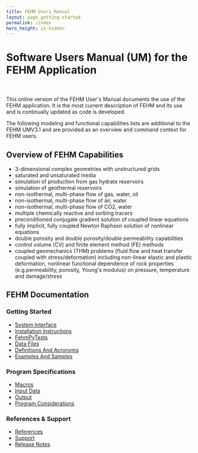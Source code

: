 ```yaml
---
title: FEHM Users Manual
layout: page_getting-started
permalink: /index
hero_height: is-hidden
---
```

# Software Users Manual (UM) for the FEHM Application
<br><br>
This online version of the FEHM User's Manual documents the use of the FEHM application.
It is the most current description of FEHM and its use and is continually updated as code is developed.

The following modeling and functional capabilities lists are additional to the
FEHM UMV3.1 and are provided as an overview and command context for FEHM
users.

## Overview of FEHM Capabilities

* 3-dimensional complex geometries with unstructured grids
* saturated and unsaturated media
* simulation of production from gas hydrate reservoirs 
* simulation of geothermal reservoirs
* non-isothermal, multi-phase flow of gas, water, oil 
* non-isothermal, multi-phase flow of air, water 
* non-isothermal, multi-phase flow of CO2, water 
* multiple chemically reactive and sorbing tracers 
* preconditioned conjugate gradient solution of coupled linear equations
* fully implicit, fully coupled Newton Raphson solution of nonlinear equations 
* double porosity and double porosity/double permeability capabilities 
* control volume (CV) and finite element method (FE) methods
* coupled geomechanics (THM) problems (fluid flow and heat transfer coupled with stress/deformation) including non-linear elastic and plastic deformation, nonlinear functional dependence of rock properties (e.g.permeability, porosity, Young's modulus) on pressure, temperature and damage/stress

## FEHM Documentation


### Getting Started

* [System Interface](getting-started/system-interface)
* [Installation Instructions](getting-started/installation)
* [FehmPyTests](getting-started/fehmpytests)
* [Data Files](getting-started/data-files)
* [Definitions And Acronyms](getting-started/definitions-acronyms)
* [Examples And Samples](getting-started/examples-samples)

### Program Specifications

* [Macros](program-specification/macros)
* [Input Data](program-specification/input-data)
* [Output](program-specification/output)
* [Program Considerations](program-specification/program-considerations)

### References & Support

* [References](references-support/references)
* [Support](references-support/support)
* [Release Notes](references-support/release-notes)


